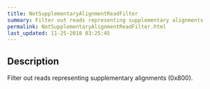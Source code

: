 ```yaml
---
title: NotSupplementaryAlignmentReadFilter
summary: Filter out reads representing supplementary alignments
permalink: NotSupplementaryAlignmentReadFilter.html
last_updated: 11-25-2018 03:25:45
---
```



## Description

Filter out reads representing supplementary alignments (0x800).

